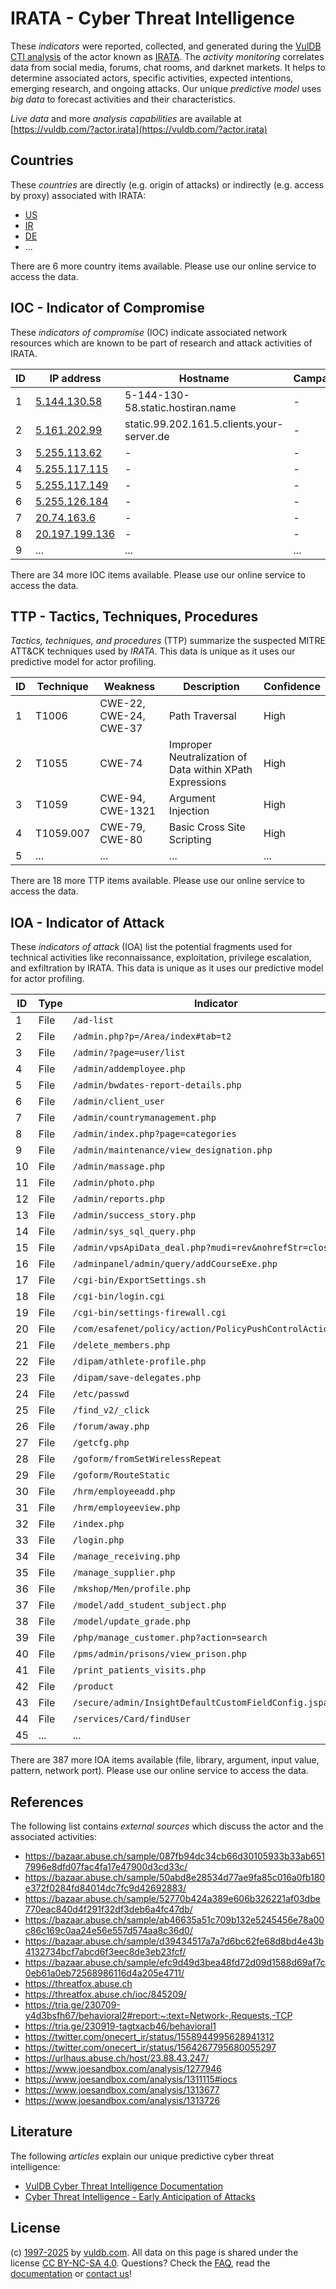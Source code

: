 # IRATA - Cyber Threat Intelligence

These _indicators_ were reported, collected, and generated during the [VulDB CTI analysis](https://vuldb.com/?kb.cti) of the actor known as [IRATA](https://vuldb.com/?actor.irata). The _activity monitoring_ correlates data from social media, forums, chat rooms, and darknet markets. It helps to determine associated actors, specific activities, expected intentions, emerging research, and ongoing attacks. Our unique _predictive model_ uses _big data_ to forecast activities and their characteristics.

_Live data_ and more _analysis capabilities_ are available at [https://vuldb.com/?actor.irata](https://vuldb.com/?actor.irata)

## Countries

These _countries_ are directly (e.g. origin of attacks) or indirectly (e.g. access by proxy) associated with IRATA:

* [US](https://vuldb.com/?country.us)
* [IR](https://vuldb.com/?country.ir)
* [DE](https://vuldb.com/?country.de)
* ...

There are 6 more country items available. Please use our online service to access the data.

## IOC - Indicator of Compromise

These _indicators of compromise_ (IOC) indicate associated network resources which are known to be part of research and attack activities of IRATA.

ID | IP address | Hostname | Campaign | Confidence
-- | ---------- | -------- | -------- | ----------
1 | [5.144.130.58](https://vuldb.com/?ip.5.144.130.58) | 5-144-130-58.static.hostiran.name | - | High
2 | [5.161.202.99](https://vuldb.com/?ip.5.161.202.99) | static.99.202.161.5.clients.your-server.de | - | High
3 | [5.255.113.62](https://vuldb.com/?ip.5.255.113.62) | - | - | High
4 | [5.255.117.115](https://vuldb.com/?ip.5.255.117.115) | - | - | High
5 | [5.255.117.149](https://vuldb.com/?ip.5.255.117.149) | - | - | High
6 | [5.255.126.184](https://vuldb.com/?ip.5.255.126.184) | - | - | High
7 | [20.74.163.6](https://vuldb.com/?ip.20.74.163.6) | - | - | High
8 | [20.197.199.136](https://vuldb.com/?ip.20.197.199.136) | - | - | High
9 | ... | ... | ... | ...

There are 34 more IOC items available. Please use our online service to access the data.

## TTP - Tactics, Techniques, Procedures

_Tactics, techniques, and procedures_ (TTP) summarize the suspected MITRE ATT&CK techniques used by _IRATA_. This data is unique as it uses our predictive model for actor profiling.

ID | Technique | Weakness | Description | Confidence
-- | --------- | -------- | ----------- | ----------
1 | T1006 | CWE-22, CWE-24, CWE-37 | Path Traversal | High
2 | T1055 | CWE-74 | Improper Neutralization of Data within XPath Expressions | High
3 | T1059 | CWE-94, CWE-1321 | Argument Injection | High
4 | T1059.007 | CWE-79, CWE-80 | Basic Cross Site Scripting | High
5 | ... | ... | ... | ...

There are 18 more TTP items available. Please use our online service to access the data.

## IOA - Indicator of Attack

These _indicators of attack_ (IOA) list the potential fragments used for technical activities like reconnaissance, exploitation, privilege escalation, and exfiltration by IRATA. This data is unique as it uses our predictive model for actor profiling.

ID | Type | Indicator | Confidence
-- | ---- | --------- | ----------
1 | File | `/ad-list` | Medium
2 | File | `/admin.php?p=/Area/index#tab=t2` | High
3 | File | `/admin/?page=user/list` | High
4 | File | `/admin/addemployee.php` | High
5 | File | `/admin/bwdates-report-details.php` | High
6 | File | `/admin/client_user` | High
7 | File | `/admin/countrymanagement.php` | High
8 | File | `/admin/index.php?page=categories` | High
9 | File | `/admin/maintenance/view_designation.php` | High
10 | File | `/admin/massage.php` | High
11 | File | `/admin/photo.php` | High
12 | File | `/admin/reports.php` | High
13 | File | `/admin/success_story.php` | High
14 | File | `/admin/sys_sql_query.php` | High
15 | File | `/admin/vpsApiData_deal.php?mudi=rev&nohrefStr=close` | High
16 | File | `/adminpanel/admin/query/addCourseExe.php` | High
17 | File | `/cgi-bin/ExportSettings.sh` | High
18 | File | `/cgi-bin/login.cgi` | High
19 | File | `/cgi-bin/settings-firewall.cgi` | High
20 | File | `/com/esafenet/policy/action/PolicyPushControlAction.java` | High
21 | File | `/delete_members.php` | High
22 | File | `/dipam/athlete-profile.php` | High
23 | File | `/dipam/save-delegates.php` | High
24 | File | `/etc/passwd` | Medium
25 | File | `/find_v2/_click` | High
26 | File | `/forum/away.php` | High
27 | File | `/getcfg.php` | Medium
28 | File | `/goform/fromSetWirelessRepeat` | High
29 | File | `/goform/RouteStatic` | High
30 | File | `/hrm/employeeadd.php` | High
31 | File | `/hrm/employeeview.php` | High
32 | File | `/index.php` | Medium
33 | File | `/login.php` | Medium
34 | File | `/manage_receiving.php` | High
35 | File | `/manage_supplier.php` | High
36 | File | `/mkshop/Men/profile.php` | High
37 | File | `/model/add_student_subject.php` | High
38 | File | `/model/update_grade.php` | High
39 | File | `/php/manage_customer.php?action=search` | High
40 | File | `/pms/admin/prisons/view_prison.php` | High
41 | File | `/print_patients_visits.php` | High
42 | File | `/product` | Medium
43 | File | `/secure/admin/InsightDefaultCustomFieldConfig.jspa` | High
44 | File | `/services/Card/findUser` | High
45 | ... | ... | ...

There are 387 more IOA items available (file, library, argument, input value, pattern, network port). Please use our online service to access the data.

## References

The following list contains _external sources_ which discuss the actor and the associated activities:

* https://bazaar.abuse.ch/sample/087fb94dc34cb66d30105933b33ab6517996e8dfd07fac4fa17e47900d3cd33c/
* https://bazaar.abuse.ch/sample/50abd8e28534d77ae9fa85c016a0fb180e372f0284fd84014dc7fc9d42692883/
* https://bazaar.abuse.ch/sample/52770b424a389e606b326221af03dbe770eac840d4f291f32df3deb6a4fc47db/
* https://bazaar.abuse.ch/sample/ab46635a51c709b132e5245456e78a00c86c169c0aa24e56e557d574aa8c36d0/
* https://bazaar.abuse.ch/sample/d39434517a7a7d6bc62fe68d8bd4e43b4132734bcf7abcd6f3eec8de3eb23fcf/
* https://bazaar.abuse.ch/sample/efc9d49d3bea48fd72d09d1588d69af7c0eb61a0eb72568986116d4a205e4711/
* https://threatfox.abuse.ch
* https://threatfox.abuse.ch/ioc/845209/
* https://tria.ge/230709-y4d3bsfh67/behavioral2#report:~:text=Network-,Requests,-TCP
* https://tria.ge/230919-tagtxacb46/behavioral1
* https://twitter.com/onecert_ir/status/1558944995628941312
* https://twitter.com/onecert_ir/status/1564267795680055297
* https://urlhaus.abuse.ch/host/23.88.43.247/
* https://www.joesandbox.com/analysis/1277946
* https://www.joesandbox.com/analysis/1311115#iocs
* https://www.joesandbox.com/analysis/1313677
* https://www.joesandbox.com/analysis/1313726

## Literature

The following _articles_ explain our unique predictive cyber threat intelligence:

* [VulDB Cyber Threat Intelligence Documentation](https://vuldb.com/?kb.cti)
* [Cyber Threat Intelligence - Early Anticipation of Attacks](https://www.scip.ch/en/?labs.20201022)

## License

(c) [1997-2025](https://vuldb.com/?kb.changelog) by [vuldb.com](https://vuldb.com/?kb.about). All data on this page is shared under the license [CC BY-NC-SA 4.0](https://creativecommons.org/licenses/by-nc-sa/4.0/). Questions? Check the [FAQ](https://vuldb.com/?kb.faq), read the [documentation](https://vuldb.com/?kb) or [contact us](https://vuldb.com/?contact)!
